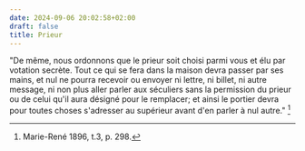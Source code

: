 ```yaml
---
date: 2024-09-06 20:02:58+02:00
draft: false
title: Prieur
---
```





"De même, nous ordonnons que le prieur soit choisi parmi vous et élu par votation secrète. Tout ce qui se fera dans la maison devra passer par ses mains, et nul ne pourra recevoir ou envoyer ni lettre, ni billet, ni autre message, ni non plus aller parler aux séculiers sans la permission du prieur ou de celui qu'il aura désigné pour le remplacer; et ainsi le portier devra pour toutes choses s'adresser au supérieur avant d'en parler à nul autre." [^1]

[^1]: Marie-René 1896, t.3, p. 298.

